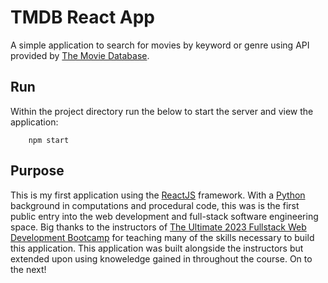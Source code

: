 # TMDB React App

A simple application to search for movies by keyword or genre using API provided by [The Movie Database](https://www.themoviedb.org/?language=en-US).

## Run

Within the project directory run the below to start the server and view the application:
```
    npm start
```

## Purpose

This is my first application using the [ReactJS](https://react.dev/) framework. With a [Python](https://python.org) background in computations and procedural code, this was is the first public entry into the web development and full-stack software engineering space. Big thanks to the instructors of [The Ultimate 2023 Fullstack Web Development Bootcamp](https://www.udemy.com/course/the-ultimate-fullstack-web-development-bootcamp/?kw=the+ultimate+2023+fullstack&src=sac) for teaching many of the skills necessary to build this application. This application was built alongside the instructors but extended upon using knoweledge gained in throughout the course. On to the next!
